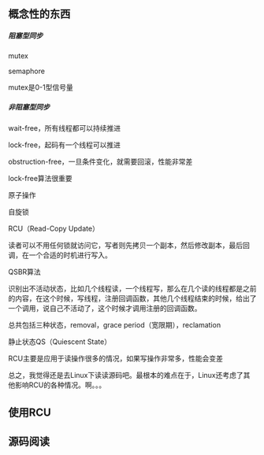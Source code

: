 ## 概念性的东西

##### 阻塞型同步

mutex

semaphore

mutex是0-1型信号量

##### 非阻塞型同步

wait-free，所有线程都可以持续推进

lock-free，起码有一个线程可以推进

obstruction-free，一旦条件变化，就需要回滚，性能非常差



lock-free算法很重要

原子操作

自旋锁



RCU（Read-Copy Update）

读者可以不用任何锁就访问它，写者则先拷贝一个副本，然后修改副本，最后回调，在一个合适的时机进行写入。



QSBR算法

识别出不活动状态，比如几个线程读，一个线程写，那么在几个读的线程都是之前的内容，在这个时候，写线程，注册回调函数，其他几个线程结束的时候，给出了一个调用，说自己不活动了，这个时候才调用注册的回调函数。



总共包括三种状态，removal，grace period（宽限期），reclamation

静止状态QS（Quiescent State）



RCU主要是应用于读操作很多的情况，如果写操作非常多，性能会变差



总之，我觉得还是去Linux下读读源码吧。最根本的难点在于，Linux还考虑了其他影响RCU的各种情况。啊。。。



## 使用RCU





## 源码阅读
